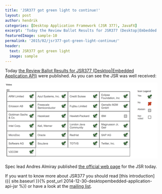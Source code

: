 ```yaml
---
title: 'JSR377 got green light to continue!'
layout: post
author: hendrik
categories: [Desktop Application Framework (JSR 377), JavaFX]
excerpt: 'Today the Review Ballot Results for JSR377 (Desktop|Embedded Application API) were published.'
featuredImage: sample-10
permalink: '2015/02/jsr377-got-green-light-continue/'
header:
  text: JSR377 got green light
  image: sample
---
```

Today [the Review Ballot Results for JSR377 (Desktop|Embedded Application API)](https://jcp.org/en/jsr/results?id=5744) were published. As you can see the JSR was well received:

![votes](/assets/posts/guigarage-legacy/votes.png)

Spec lead Andres Almiray published [the official web page](http://jsr377.github.io/site/) for the JSR today.

If you want to know more about JSR377 you should read [this introduction]({{ site.baseurl }}{% post_url 2014-12-30-desktopembedded-application-api-jsr %}) or have a look at the [mailing list](http://jsr377-api.40747.n7.nabble.com).
